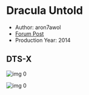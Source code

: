 # Dracula Untold

* Author: aron7awol
* [Forum Post](https://www.avsforum.com/threads/bass-eq-for-filtered-movies.2995212/post-56733932)
* Production Year: 2014

## DTS-X

![img 0](https://fanart.tv/fanart/movies/49017/moviethumb/dracula-untold-54d66c26b1e59.jpg)

![img 0](https://i.imgur.com/asdGa5L.png)

